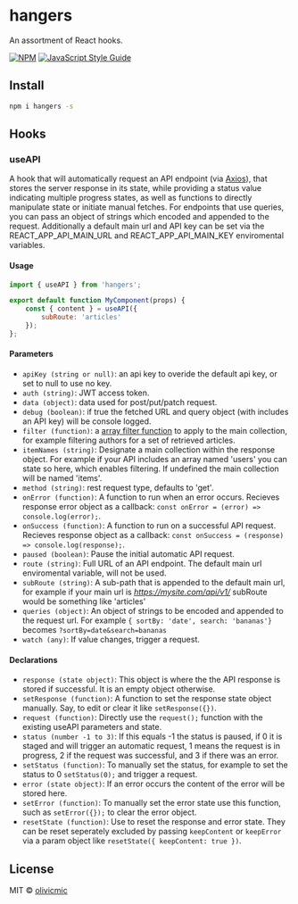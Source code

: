 # hangers
An assortment of React hooks.

[![NPM](https://img.shields.io/npm/v/hangers.svg)](https://www.npmjs.com/package/hangers) [![JavaScript Style Guide](https://img.shields.io/badge/code_style-standard-brightgreen.svg)](https://standardjs.com)

## Install

```bash
npm i hangers -s
```

## Hooks

### useAPI

A hook that will automatically request an API endpoint (via [Axios](https://github.com/axios/axios)), that stores the server response in its state, while providing a status value indicating multiple progress states, as well as functions to directly manipulate state or initiate manual fetches. For endpoints that use queries, you can pass an object of strings which encoded and appended to the request. Additionally a default main url and API key can be set via the REACT_APP_API_MAIN_URL and REACT_APP_API_MAIN_KEY enviromental variables. 

#### Usage

```jsx
import { useAPI } from 'hangers';

export default function MyComponent(props) {
	const { content } = useAPI({
		subRoute: 'articles'
	});
};

```
#### Parameters
- `apiKey (string or null)`: an api key to overide the default api key, or set to null to use no key.
- `auth (string)`: JWT access token.
- `data (object)`: data used for post/put/patch request.
- `debug (boolean)`: if true the fetched URL and query object (with includes an API key) will be console logged.
- `filter (function)`:  a [array filter function](https://developer.mozilla.org/en-US/docs/Web/JavaScript/Reference/Global_Objects/Array/filter) to apply to the main collection, for example filtering authors for a set of retrieved articles.
- `itemNames (string)`: Designate a main collection within the response object. For example if your API includes an array named 'users' you can state so here, which enables filtering. If undefined the main collection will be named 'items'.
- `method (string)`: rest request type, defaults to 'get'.
- `onError (function)`:  A function to run when an error occurs. Recieves response error object as a callback: `const onError = (error) => console.log(error);`.
- `onSuccess (function)`:  A function to run on a successful API request. Recieves response object as a callback: `const onSuccess = (response) => console.log(response);`.
- `paused (boolean)`: Pause the initial automatic API request.
- `route (string)`: Full URL of an API endpoint. The default main url enviromental variable, will not be used.
- `subRoute (string)`: A sub-path that is appended to the default main url, for example if your main url is *https://mysite.com/api/v1/* subRoute would be something like 'articles'
- `queries (object)`: An object of strings to be encoded and appended to the request url. For example `{ sortBy: 'date', search: 'bananas'}` becomes `?sortBy=date&search=bananas`
- `watch (any)`: If value changes, trigger a request.

#### Declarations
- `response (state object)`: This object is where the the API response is stored if successful. It is an empty object otherwise.
- `setResponse (function)`: A function to set the response state object manually. Say, to edit or clear it like `setResponse({})`.
- `request (function)`: Directly use the `request();` function with the existing useAPI parameters and state.
- `status (number -1 to 3)`: If this equals -1 the status is paused, if 0 it is staged and will trigger an automatic request, 1 means the request is in progress, 2 if the request was successful, and 3 if there was an error.
- `setStatus (function)`: To manually set the status, for example to set the status to 0 `setStatus(0);` and trigger a request.
- `error (state object)`: If an error occurs the content of the error will be stored here.
- `setError (function)`: To manually set the error state use this function, such as `setError({});` to clear the error object.
- `resetState (function)`: Use to reset the response and error state. They can be reset seperately excluded by passing `keepContent` or `keepError` via a param object like `resetState({ keepContent: true })`.


## License

MIT © [olivicmic](https://github.com/olivicmic)
